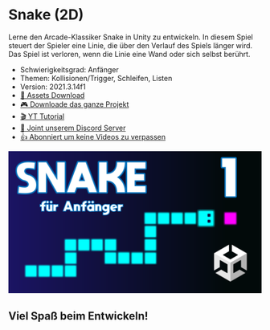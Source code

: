 # Snake (2D)

Lerne den Arcade-Klassiker Snake in Unity zu entwickeln. In diesem Spiel steuert der Spieler eine Linie, die über den Verlauf des Spiels länger wird. Das Spiel ist verloren, wenn die Linie eine Wand oder sich selbst berührt. 

- Schwierigkeitsgrad: Anfänger
- Themen: Kollisionen/Trigger, Schleifen, Listen
- Version: 2021.3.14f1
- [🧰 Assets Download]()
- [🎮 Downloade das ganze Projekt]()
- [🎬 YT Tutorial]()
- [💬 Joint unserem Discord Server](https://discord.gg/kusy4JQ4)
- [👍 Abonniert um keine Videos zu verpassen](https://www.youtube.com/@prezipgames)

![](Images/Snake.png)

## Viel Spaß beim Entwickeln!
